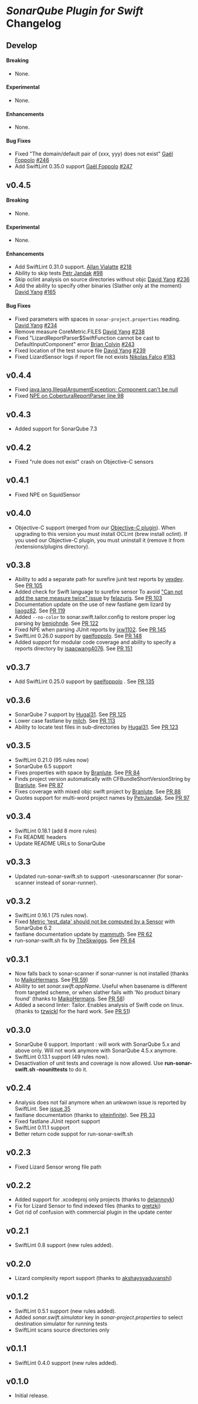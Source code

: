 # _SonarQube Plugin for Swift_ Changelog

## Develop

#### Breaking

- None.

#### Experimental

- None.

#### Enhancements

- None.

#### Bug Fixes

- Fixed "The domain/default pair of (xxx, yyy) does not exist"
  [Gaël Foppolo](https://github.com/gaelfoppolo) [#246](https://github.com/Backelite/sonar-swift/pull/246)
- Add SwiftLint 0.35.0 support
  [Gaël Foppolo](https://github.com/gaelfoppolo) [#247](https://github.com/Backelite/sonar-swift/pull/247)

## v0.4.5

#### Breaking

* None.

#### Experimental

* None.

#### Enhancements

- Add SwiftLint 0.31.0 support.
  [Allan Vialatte](https://github.com/PoissonBallon) [#218](https://github.com/Backelite/sonar-swift/pull/218)
- Ability to skip tests
  [Petr Jandak](https://github.com/PetrJandak) [#98](https://github.com/Backelite/sonar-swift/pull/98)
- Skip oclint analysis on source directories without objc
  [David Yang](https://github.com/davidy4ng) [#236](https://github.com/Backelite/sonar-swift/pull/236)
- Add the ability to specify other binaries (Slather only at the moment)
  [David Yang](https://github.com/davidy4ng) [#165](https://github.com/Backelite/sonar-swift/pull/165)

#### Bug Fixes

- Fixed parameters with spaces in `sonar-project.properties` reading.
  [David Yang](https://github.com/davidy4ng) [#234](https://github.com/Backelite/sonar-swift/pull/234)
- Remove measure CoreMetric.FILES
  [David Yang](https://github.com/davidy4ng) [#238](https://github.com/Backelite/sonar-swift/pull/238)
- Fixed "LizardReportParser$SwiftFunction cannot be cast to DefaultInputComponent" error
  [Brian Colvin](https://github.com/bcolvin) [#243](https://github.com/Backelite/sonar-swift/pull/243)
- Fixed location of the test source file
  [David Yang](https://github.com/davidy4ng) [#239](https://github.com/Backelite/sonar-swift/pull/239)
- Fixed LizardSensor logs if report file not exists
  [Nikolas Falco](https://github.com/nfalco79) [#183](https://github.com/Backelite/sonar-swift/pull/183)

##  v0.4.4

- Fixed [java.lang.IllegalArgumentException: Component can't be null](https://github.com/Backelite/sonar-swift/issues/202)
- Fixed [NPE on CoberturaReportParser line 98](https://github.com/Backelite/sonar-swift/issues/200)

##  v0.4.3
- Added support for SonarQube 7.3

##  v0.4.2
- Fixed "rule does not exist" crash on Objective-C sensors

##  v0.4.1
- Fixed NPE on SquidSensor

##  v0.4.0
- Objective-C support (merged from our [Objective-C plugin](https://github.com/Backelite/sonar-objective-c)). When upgrading to this version you must install OCLint (brew install oclint). If you used our Objective-C plugin, you must uninstall it (remove it from /extensions/plugins directory).

##  v0.3.8

- Ability to add a separate path for surefire junit test reports by [vexdev](https://github.com/vexdev). See [PR 105](https://github.com/Backelite/sonar-swift/pull/105)
- Added check for Swift language to surefire sensor To avoid ["Can not add the same measure twice" issue](https://github.com/Backelite/sonar-swift/issues/103) by [felazuris](https://github.com/felazuris). See [PR 103](https://github.com/Backelite/sonar-swift/issues/103)
- Documentation update on the use of new fastlane gem lizard by [liaogz82](https://github.com/liaogz82). See [PR 119](https://github.com/Backelite/sonar-swift/pull/119)
- Added `--no-color` to sonar.swift.tailor.config to restore proper log parsing by [benjohnde](https://github.com/benjohnde). See [PR 122](https://github.com/Backelite/sonar-swift/pull/122)
- Fixed NPE when parsing JUnit reports by [jxw1102](https://github.com/jxw1102). See [PR 145](https://github.com/Backelite/sonar-swift/pull/145)
- SwiftLint 0.26.0 support by [gaelfoppolo](https://github.com/gaelfoppolo). See [PR 148](https://github.com/Backelite/sonar-swift/pull/148)
- Added support for modular code coverage and ability to specify a reports directory by [isaacwang4076](https://github.com/isaacwang4076). See [PR 151](https://github.com/Backelite/sonar-swift/pull/151)

##  v0.3.7

- Add SwiftLint 0.25.0 support by [gaelfoppolo](https://github.com/gaelfoppolo) . See [PR 135](https://github.com/Backelite/sonar-swift/pull/135)



##  v0.3.6

- SonarQube 7 support by [Hugal31](https://github.com/Hugal31).  See [PR 125](https://github.com/Backelite/sonar-swift/pull/125)
- Lower case fastlane by [milch](https://github.com/milch). See [PR 113](https://github.com/Backelite/sonar-swift/pull/113)
- Ability to locate test files in sub-directories by [Hugal31](https://github.com/Hugal31). See [PR 123](https://github.com/Backelite/sonar-swift/pull/123)

##  v0.3.5

- SwiftLint 0.21.0 (95 rules now)
- SonarQube 6.5 support
- Fixes properties with space by [Branlute](https://github.com/Branlute). See [PR 84](https://github.com/Backelite/sonar-swift/pull/84)
- Finds project version automatically with CFBundleShortVersionString by [Branlute](https://github.com/Branlute). See [PR 87](https://github.com/Backelite/sonar-swift/pull/87)
- Fixes coverage with mixed objc swift project by [Branlute](https://github.com/Branlute). See [PR 88](https://github.com/Backelite/sonar-swift/pull/88)
- Quotes support for multi-word project names by [PetrJandak](https://github.com/PetrJandak). See [PR 97](https://github.com/Backelite/sonar-swift/pull/97)

##  v0.3.4

- SwiftLint 0.18.1 (add 8 more rules)
- Fix README headers
- Update README URLs to SonarQube

##  v0.3.3

- Updated run-sonar-swift.sh to support -usesonarscanner (for sonar-scanner instead of sonar-runner). 

##  v0.3.2

- SwiftLint 0.16.1 (75 rules now).
- Fixed [Metric 'test_data' should not be computed by a Sensor](https://github.com/Backelite/sonar-swift/issues/61) with SonarQube 6.2
- fastlane documentation update by [mammuth](https://github.com/mammuth). See [PR 62](https://github.com/Backelite/sonar-swift/pull/62)
- run-sonar-swift.sh fix by [TheSkwiggs](https://github.com/mammuth). See [PR 64](https://github.com/Backelite/sonar-swift/pull/64)

##  v0.3.1

- Now falls back to sonar-scanner if sonar-runner is not installed (thanks to [MaikoHermans](https://github.com/MaikoHermans). See [PR 59](https://github.com/Backelite/sonar-swift/pull/59))
- Ability to set *sonar.swift.appName*. Useful when basename is different from targeted scheme, or when slather fails with 'No product binary found' (thanks to [MaikoHermans](https://github.com/MaikoHermans). See [PR 58](https://github.com/Backelite/sonar-swift/pull/58))
- Added a second linter: Tailor. Enables analysis of Swift code on linux. (thanks to [tzwickl](https://github.com/tzwickl) for the hard work. See [PR 51](https://github.com/Backelite/sonar-swift/pull/51))

##  v0.3.0

- SonarQube 6 support. Important : will work with SonarQube 5.x and above only. Will not work anymore with SonarQube 4.5.x anymore.
- SwiftLint 0.13.1 support (49 rules now).
- Desactivation of unit tests and coverage is now allowed. Use **run-sonar-swift.sh -nounittests** to do it.

##  v0.2.4

- Analysis does not fail anymore when an unkwown issue is reported by SwiftLint. See [issue 35](https://github.com/Backelite/sonar-swift/issues/35)
- fastlane documentation (thanks to [viteinfinite](https://github.com/viteinfinite)). See [PR 33](https://github.com/Backelite/sonar-swift/pull/33)
- Fixed fastlane JUnit report support
- SwiftLint 0.11.1 support
- Better return code suppot for run-sonar-swift.sh

##  v0.2.3

- Fixed Lizard Sensor wrong file path

##  v0.2.2

- Added support for .xcodeproj only projects (thanks to [delannoyk](https://github.com/delannoyk))
- Fix for Lizard Sensor to find indexed files (thanks to [gretzki](https://github.com/gretzki))
- Got rid of confusion with commercial plugin in the update center

##  v0.2.1

- SwiftLint 0.8 support (new rules added).

##  v0.2.0

- Lizard complexity report support (thanks to [akshaysyaduvanshi](https://github.com/akshaysyaduvanshi))

##  v0.1.2

- SwiftLint 0.5.1 support (new rules added).
- Added *sonar.swift.simulator* key in *sonar-project.properties* to select destination simulator for running tests
- SwiftLint scans source directories only

##  v0.1.1

- SwiftLint 0.4.0 support (new rules added).

##  v0.1.0

- Initial release.
